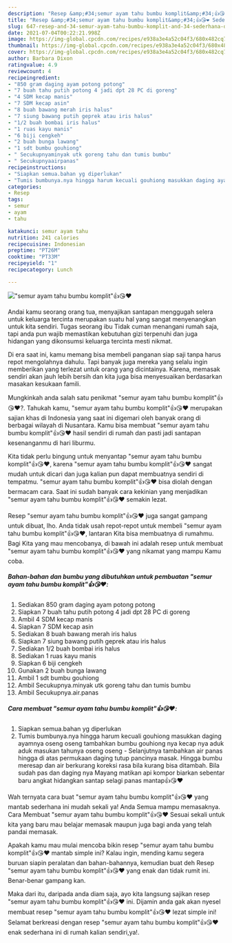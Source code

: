 ```yaml
---
description: "Resep &amp;#34;semur ayam tahu bumbu komplit&amp;#34;👍😘❤️ Sederhana dan Mudah Dibuat"
title: "Resep &amp;#34;semur ayam tahu bumbu komplit&amp;#34;👍😘❤️ Sederhana dan Mudah Dibuat"
slug: 647-resep-and-34-semur-ayam-tahu-bumbu-komplit-and-34-sederhana-dan-mudah-dibuat
date: 2021-07-04T00:22:21.998Z
image: https://img-global.cpcdn.com/recipes/e938a3e4a52c04f3/680x482cq70/semur-ayam-tahu-bumbu-komplit👍😘❤️-foto-resep-utama.jpg
thumbnail: https://img-global.cpcdn.com/recipes/e938a3e4a52c04f3/680x482cq70/semur-ayam-tahu-bumbu-komplit👍😘❤️-foto-resep-utama.jpg
cover: https://img-global.cpcdn.com/recipes/e938a3e4a52c04f3/680x482cq70/semur-ayam-tahu-bumbu-komplit👍😘❤️-foto-resep-utama.jpg
author: Barbara Dixon
ratingvalue: 4.9
reviewcount: 4
recipeingredient:
- "850 gram daging ayam potong potong"
- "7 buah tahu putih potong 4 jadi dpt 28 PC di goreng"
- "4 SDM kecap manis"
- "7 SDM kecap asin"
- "8 buah bawang merah iris halus"
- "7 siung bawang putih geprek atau iris halus"
- "1/2 buah bombai iris halus"
- "1 ruas kayu manis"
- "6 biji cengkeh"
- "2 buah bunga lawang"
- "1 sdt bumbu gouhiong"
- " Secukupnyaminyak utk goreng tahu dan tumis bumbu"
- " Secukupnyaairpanas"
recipeinstructions:
- "Siapkan semua.bahan yg diperlukan"
- "Tumis bumbunya.nya hingga harum kecuali gouhiong masukkan daging ayamnya oseng oseng tambahkan bumbu gouhiong nya kecap nya aduk aduk masukan tahunya oseng oseng Selanjutnya tambahkan air panas hingga di atas permukaan daging tutup pancinya masak. Hingga bumbu meresap dan air berkurang koreksi rasa bila kurang bisa ditambah. Bila sudah pas dan daging nya Mayang matikan api kompor biarkan sebentar baru angkat hidangkan santap selagi panas mantap👍😘❤️"
categories:
- Resep
tags:
- semur
- ayam
- tahu

katakunci: semur ayam tahu 
nutrition: 241 calories
recipecuisine: Indonesian
preptime: "PT26M"
cooktime: "PT33M"
recipeyield: "1"
recipecategory: Lunch

---
```



![&#34;semur ayam tahu bumbu komplit&#34;👍😘❤️](https://img-global.cpcdn.com/recipes/e938a3e4a52c04f3/680x482cq70/semur-ayam-tahu-bumbu-komplit👍😘❤️-foto-resep-utama.jpg)

Andai kamu seorang orang tua, menyajikan santapan menggugah selera untuk keluarga tercinta merupakan suatu hal yang sangat menyenangkan untuk kita sendiri. Tugas seorang ibu Tidak cuman menangani rumah saja, tapi anda pun wajib memastikan kebutuhan gizi terpenuhi dan juga hidangan yang dikonsumsi keluarga tercinta mesti nikmat.

Di era  saat ini, kamu memang bisa membeli panganan siap saji tanpa harus repot mengolahnya dahulu. Tapi banyak juga mereka yang selalu ingin memberikan yang terlezat untuk orang yang dicintainya. Karena, memasak sendiri akan jauh lebih bersih dan kita juga bisa menyesuaikan berdasarkan masakan kesukaan famili. 



Mungkinkah anda salah satu penikmat &#34;semur ayam tahu bumbu komplit&#34;👍😘❤️?. Tahukah kamu, &#34;semur ayam tahu bumbu komplit&#34;👍😘❤️ merupakan sajian khas di Indonesia yang saat ini digemari oleh banyak orang di berbagai wilayah di Nusantara. Kamu bisa membuat &#34;semur ayam tahu bumbu komplit&#34;👍😘❤️ hasil sendiri di rumah dan pasti jadi santapan kesenanganmu di hari liburmu.

Kita tidak perlu bingung untuk menyantap &#34;semur ayam tahu bumbu komplit&#34;👍😘❤️, karena &#34;semur ayam tahu bumbu komplit&#34;👍😘❤️ sangat mudah untuk dicari dan juga kalian pun dapat membuatnya sendiri di tempatmu. &#34;semur ayam tahu bumbu komplit&#34;👍😘❤️ bisa diolah dengan bermacam cara. Saat ini sudah banyak cara kekinian yang menjadikan &#34;semur ayam tahu bumbu komplit&#34;👍😘❤️ semakin lezat.

Resep &#34;semur ayam tahu bumbu komplit&#34;👍😘❤️ juga sangat gampang untuk dibuat, lho. Anda tidak usah repot-repot untuk membeli &#34;semur ayam tahu bumbu komplit&#34;👍😘❤️, lantaran Kita bisa membuatnya di rumahmu. Bagi Kita yang mau mencobanya, di bawah ini adalah resep untuk membuat &#34;semur ayam tahu bumbu komplit&#34;👍😘❤️ yang nikamat yang mampu Kamu coba.

<!--inarticleads1-->

##### Bahan-bahan dan bumbu yang dibutuhkan untuk pembuatan &#34;semur ayam tahu bumbu komplit&#34;👍😘❤️:

1. Sediakan 850 gram daging ayam potong potong
1. Siapkan 7 buah tahu putih potong 4 jadi dpt 28 PC di goreng
1. Ambil 4 SDM kecap manis
1. Siapkan 7 SDM kecap asin
1. Sediakan 8 buah bawang merah iris halus
1. Siapkan 7 siung bawang putih geprek atau iris halus
1. Sediakan 1/2 buah bombai iris halus
1. Sediakan 1 ruas kayu manis
1. Siapkan 6 biji cengkeh
1. Gunakan 2 buah bunga lawang
1. Ambil 1 sdt bumbu gouhiong
1. Ambil  Secukupnya.minyak utk goreng tahu dan tumis bumbu
1. Ambil  Secukupnya.air.panas




<!--inarticleads2-->

##### Cara membuat &#34;semur ayam tahu bumbu komplit&#34;👍😘❤️:

1. Siapkan semua.bahan yg diperlukan
1. Tumis bumbunya.nya hingga harum kecuali gouhiong masukkan daging ayamnya oseng oseng tambahkan bumbu gouhiong nya kecap nya aduk aduk masukan tahunya oseng oseng - Selanjutnya tambahkan air panas hingga di atas permukaan daging tutup pancinya masak. Hingga bumbu meresap dan air berkurang koreksi rasa bila kurang bisa ditambah. Bila sudah pas dan daging nya Mayang matikan api kompor biarkan sebentar baru angkat hidangkan santap selagi panas mantap👍😘❤️




Wah ternyata cara buat &#34;semur ayam tahu bumbu komplit&#34;👍😘❤️ yang mantab sederhana ini mudah sekali ya! Anda Semua mampu memasaknya. Cara Membuat &#34;semur ayam tahu bumbu komplit&#34;👍😘❤️ Sesuai sekali untuk kita yang baru mau belajar memasak maupun juga bagi anda yang telah pandai memasak.

Apakah kamu mau mulai mencoba bikin resep &#34;semur ayam tahu bumbu komplit&#34;👍😘❤️ mantab simple ini? Kalau ingin, mending kamu segera buruan siapin peralatan dan bahan-bahannya, kemudian buat deh Resep &#34;semur ayam tahu bumbu komplit&#34;👍😘❤️ yang enak dan tidak rumit ini. Benar-benar gampang kan. 

Maka dari itu, daripada anda diam saja, ayo kita langsung sajikan resep &#34;semur ayam tahu bumbu komplit&#34;👍😘❤️ ini. Dijamin anda gak akan nyesel membuat resep &#34;semur ayam tahu bumbu komplit&#34;👍😘❤️ lezat simple ini! Selamat berkreasi dengan resep &#34;semur ayam tahu bumbu komplit&#34;👍😘❤️ enak sederhana ini di rumah kalian sendiri,ya!.

